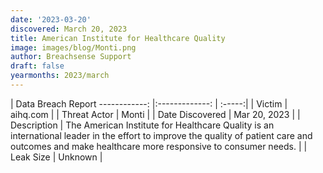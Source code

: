 ```yaml
---
date: '2023-03-20'
discovered: March 20, 2023
title: American Institute for Healthcare Quality
image: images/blog/Monti.png
author: Breachsense Support
draft: false
yearmonths: 2023/march
---
```



| Data Breach Report
------------:     |:-------------:    | :-----:|
| Victim      | aihq.com      | 
| Threat Actor      | Monti      | 
| Date Discovered      | Mar 20, 2023      | 
| Description      | The American Institute for Healthcare Quality is an international leader in the effort to improve the quality of patient care and outcomes and make healthcare more responsive to consumer needs.      | 
| Leak Size      | Unknown      | 

